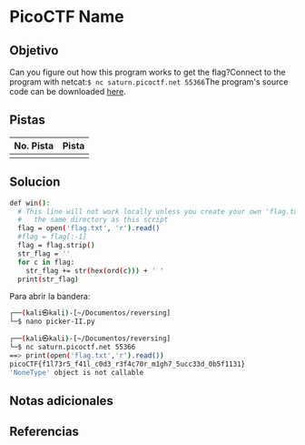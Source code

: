 # PicoCTF Name

## Objetivo
Can you figure out how this program works to get the flag?Connect to the program with netcat:`$ nc saturn.picoctf.net 55366`The program's source code can be downloaded [here](https://artifacts.picoctf.net/c/522/picker-II.py).

## Pistas

| No. Pista | Pista |
| --------- | ----- |
|           |       |


## Solucion

```bash
def win():
  # This line will not work locally unless you create your own 'flag.txt' in
  #   the same directory as this script
  flag = open('flag.txt', 'r').read()
  #flag = flag[:-1]
  flag = flag.strip()
  str_flag = ''
  for c in flag:
    str_flag += str(hex(ord(c))) + ' '
  print(str_flag)
```
Para abrir la bandera:
```bash
┌──(kali㉿kali)-[~/Documentos/reversing]
└─$ nano picker-II.py
                                                                                                    
┌──(kali㉿kali)-[~/Documentos/reversing]
└─$ nc saturn.picoctf.net 55366                          
==> print(open('flag.txt','r').read())  
picoCTF{f1l73r5_f41l_c0d3_r3f4c70r_m1gh7_5ucc33d_0b5f1131}
'NoneType' object is not callable
```

## Notas adicionales

## Referencias